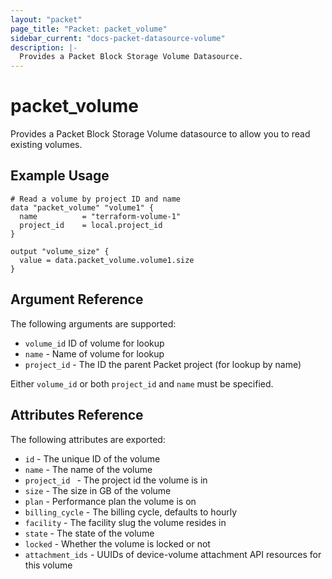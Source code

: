 ```yaml
---
layout: "packet"
page_title: "Packet: packet_volume"
sidebar_current: "docs-packet-datasource-volume"
description: |-
  Provides a Packet Block Storage Volume Datasource.
---
```


# packet\_volume

Provides a Packet Block Storage Volume datasource to allow you to read existing volumes.

## Example Usage

```hcl
# Read a volume by project ID and name
data "packet_volume" "volume1" {
  name          = "terraform-volume-1"
  project_id    = local.project_id
}

output "volume_size" {
  value = data.packet_volume.volume1.size
}
```

## Argument Reference

The following arguments are supported:

* `volume_id` ID of volume for lookup
* `name` - Name of volume for lookup
* `project_id` - The ID the parent Packet project (for lookup by name)

Either `volume_id` or both `project_id` and `name` must be specified.

## Attributes Reference

The following attributes are exported:

* `id` - The unique ID of the volume
* `name` - The name of the volume
* `project_id ` - The project id the volume is in
* `size` - The size in GB of the volume
* `plan` - Performance plan the volume is on
* `billing_cycle` - The billing cycle, defaults to hourly
* `facility` - The facility slug the volume resides in
* `state` - The state of the volume
* `locked` - Whether the volume is locked or not
* `attachment_ids` - UUIDs of device-volume attachment API resources for this volume

